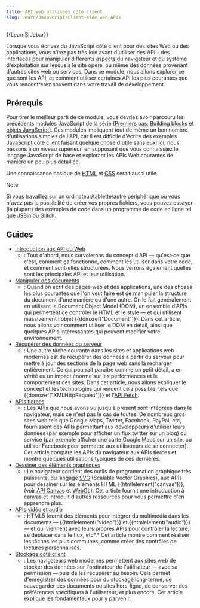 ```yaml
---
title: API web utilisées côté client
slug: Learn/JavaScript/Client-side_web_APIs
---
```


{{LearnSidebar}}

Lorsque vous écrivez du JavaScript côté client pour des sites Web ou des applications, vous n'irez pas très loin avant d'utiliser des API - des interfaces pour manipuler différents aspects du navigateur et du système d'exploitation sur lesquels le site opère, ou même des données provenant d'autres sites web ou services. Dans ce module, nous allons explorer ce que sont les API, et comment utiliser certaines API les plus courantes que vous rencontrerez souvent dans votre travail de développement.

## Prérequis

Pour tirer le meilleur parti de ce module, vous devriez avoir parcouru les précédents modules JavaScript de la série ([Premiers pas](/fr/docs/Learn/JavaScript/First_steps), [Building blocks](/fr/docs/Learn/JavaScript/Building_blocks) et [objets JavaScript](/fr/docs/Learn/JavaScript/Objects)). Ces modules impliquent tout de même un bon nombre d'utilisations simples de l'API, car il est difficile d'écrire des exemples JavaScript côté client faisant quelque chose d'utile sans eux! Ici, nous passons à un niveau supérieur, en supposant que vous connaissiez le langage JavaScript de base et explorant les APIs Web courantes de manière un peu plus détaillée.

Une connaissance basique de [HTML](/fr/docs/Learn/HTML) et [CSS](/fr/docs/Learn/CSS) serait aussi utile.

> [!NOTE]
> Si vous travaillez sur un ordinateur/tablette/autre périphérique où vous n'avez pas la possibilité de créer vos propres fichiers, vous pouvez essayer (la plupart) des exemples de code dans un programme de code en ligne tel que [JSBin](https://jsbin.com/) ou [Glitch](https://glitch.com/).

## Guides

- [Introduction aux API du Web](/fr/Apprendre/JavaScript/Client-side_web_APIs/Introduction)
  - : Tout d'abord, nous survolerons du concept d'API — qu'est-ce que c'est, comment ça fonctionne, comment les utiliser dans votre code, et comment sont-elles structurées. Nous verrons également quelles sont les principales API et leur utilisation.
- [Manipuler des documents](/fr/Apprendre/JavaScript/Client-side_web_APIs/Manipulating_documents)
  - : Quand on écrit des pages web et des applications, une des choses les plus courantes que l'on veut faire est de manipuler la structure du document d'une manière ou d'une autre. On le fait généralement en utilisant le Document Object Model (DOM), un ensemble d'APIs qui permettent de contrôler le HTML et le style — et qui utilisent massivement l'objet {{domxref("Document")}}. Dans cet article, nous allons voir comment utiliser le DOM en détail, ainsi que quelques APIs intéressantes qui peuvent modifier votre environnement.
- [Récupérer des données du serveur](/fr/Apprendre/JavaScript/Client-side_web_APIs/Fetching_data)
  - : Une autre tâche courante dans les sites et applications web modernes est de récupérer des données à partir du serveur pour mettre à jour des sections de la page web sans la recharger entièrement. Ce qui pourrait paraître comme un petit détail, a en vérité eu un impact énorme sur les performances et le comportement des sites. Dans cet article, nous allons expliquer le concept et les technologies qui rendent cela possible, tels que {{domxref("XMLHttpRequest")}} et l'[API Fetch](/fr/docs/Web/API/Fetch_API).
- [APIs tierces](/fr/Apprendre/JavaScript/Client-side_web_APIs/Third_party_APIs)
  - : Les APIs que nous avons vu jusqu'à présent sont intégrées dans le navigateur, mais ce n'est pas le cas de toutes. De nombreux gros sites web tels que Google Maps, Twitter, Facebook, PayPal, etc, fournissent des APIs permettant aux développeurs d'utiliser leurs données (par exemple pour afficher un flux twitter sur un blog) ou service (par exemple afficher une carte Google Maps sur un site, ou utiliser Facebook pour permettre aux utilisateurs de se connecter). Cet article compare les APIs du navigateur aux APIs tierces et montre quelques utilisations typiques de ces dernières.
- [Dessiner des éléments graphiques](/fr/Apprendre/JavaScript/Client-side_web_APIs/Drawing_graphics)
  - : Le navigateur contient des outils de programmation graphique très puissants, du langage [SVG](/fr/docs/Web/SVG) (Scalable Vector Graphics), aux APIs pour dessiner sur les éléments HTML {{htmlelement("canvas")}}, (voir [API Canvas](/fr/docs/Web/HTML/Canvas) et [WebGL](/fr/docs/Web/API/WebGL_API)). Cet article fournit une introduction à canvas et introduit d'autres ressources pour vous permettre d'en apprendre plus.
- [APIs vidéo et audio](/fr/Apprendre/JavaScript/Client-side_web_APIs/Video_and_audio_APIs)
  - : HTML5 fournit des éléments pour intégrer du multimédia dans les documents — {{htmlelement("video")}} et {{htmlelement("audio")}} — et qui viennent avec leurs propres APIs pour contrôler la lecture, se déplacer dans le flux, etc*.* Cet article montre comment réaliser les tâches les plus communes, comme créer des contrôles de lectures personnalisés.
- [Stockage côté client](/fr/Apprendre/JavaScript/Client-side_web_APIs/Client-side_storage)
  - : Les navigateurs web modernes permettent aux sites web de stocker des données sur l'ordinateur de l'utilisateur — avec sa permission — puis de les récupérer au besoin. Cela permet d'enregistrer des données pour du stockage long-terme, de sauvegarder des documents ou sites hors-ligne, de conserver des préférences spécifiques à l'utilisateur, et plus encore. Cet article explique les fondamentaux pour y parvenir.
